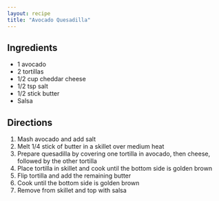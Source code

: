 ```yaml
---
layout: recipe
title: "Avocado Quesadilla"
---
```


## Ingredients
- 1 avocado
- 2 tortillas
- 1/2 cup cheddar cheese
- 1/2 tsp salt
- 1/2 stick butter
- Salsa

## Directions

1. Mash avocado and add salt
2. Melt 1/4 stick of butter in a skillet over medium heat
3. Prepare quesadilla by covering one tortilla in avocado, then cheese, followed by the other tortilla
4. Place tortilla in skillet and cook until the bottom side is golden brown
5. Flip tortilla and add the remaining butter
6. Cook until the bottom side is golden brown
7. Remove from skillet and top with salsa
